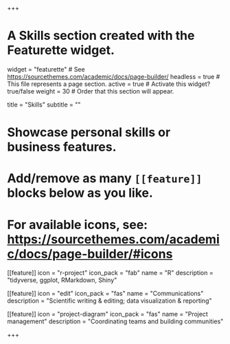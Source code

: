 +++
# A Skills section created with the Featurette widget.
widget = "featurette"  # See https://sourcethemes.com/academic/docs/page-builder/
headless = true  # This file represents a page section.
active = true  # Activate this widget? true/false
weight = 30  # Order that this section will appear.

title = "Skills"
subtitle = ""

# Showcase personal skills or business features.
# 
# Add/remove as many `[[feature]]` blocks below as you like.
# 
# For available icons, see: https://sourcethemes.com/academic/docs/page-builder/#icons

[[feature]]
  icon = "r-project"
  icon_pack = "fab"
  name = "R"
  description = "tidyverse, ggplot, RMarkdown, Shiny"
  
[[feature]]
  icon = "edit"
  icon_pack = "fas"
  name = "Communications"
  description = "Scientific writing & editing; data visualization & reporting"  
  
[[feature]]
  icon = "project-diagram"
  icon_pack = "fas"
  name = "Project management"
  description = "Coordinating teams and building communities"

+++
